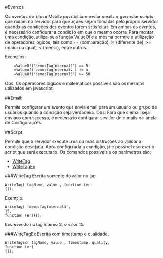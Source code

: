 #Eventos

Os eventos do Elipse Mobile possibilitam enviar emails e gerenciar scripts que rodam no servidor para que ações sejam tomadas pelo próprio servidor quando as condições dos eventos forem satisfeitas.
Em ambos os eventos, é necessário configurar a condição em que o mesmo ocorra. Para montar uma condição, utiliza-se a função ValueOf e a mesma permite a utilização de operadores lógicos, tais como == (comparação), != (diferente de), >= (maior ou igual), < (menor), entre outros. 

Exemplos:
```
	=ValueOf("demo:TagInternal1") == 5
	=ValueOf("demo:TagInternal2") != 3
	=ValueOf("demo:TagInternal3") >= 50
```

Obs: Os operadores lógicos e matemáticos possíveis são os mesmos utilizados em javascript. 

##Email:

Permite configurar um evento que envia email para um usuário ou grupo de usuários quando a condição seja verdadeira.
Obs: Para que o email seja enviado com sucesso, é necessário configurar sevidor de e-mails na janela de Configurações.

##Script:

Permite que o servidor execute uma ou mais instruções ao validar a condição desejada.
	Após configurada a condição, já é possível escrever o script que será executado. Os comandos possíveis e os parâmetros são:

* [WriteTag](###WriteTag)
* [WriteTagEx](###WriteTagEx)

###WriteTag 
Escrita somente do valor no tag.

```
WriteTag( tagName, value , function (er) 
{});
```

Exemplo:
```
WriteTag( "demo:TagInternal3",
15,
function (er){});
```
Escrevendo no tag interno 3, o valor 15.

###WriteTagEx 
Escrita com timestamp e qualidade.

```
WriteTagEx( tagName, value , timestamp, quality, 
function (er) 
{});
```




